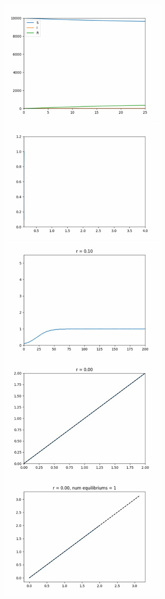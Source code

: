 ![](sir1.gif)
![](interesting1.gif)
![](interesting2.gif)
![](interesting3.gif)
![](interesting4.gif)
